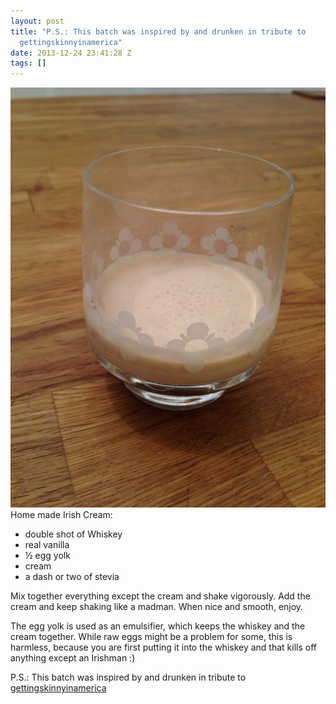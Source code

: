 ```yaml
---
layout: post
title: "P.S.: This batch was inspired by and drunken in tribute to
  gettingskinnyinamerica"
date: 2013-12-24 23:41:28 Z
tags: []
---
```

![](/media/2013/12/71053988102.jpg)
Home made Irish Cream:

*   double shot of Whiskey
*   real vanilla
*   ½ egg yolk
*   cream
*   a dash or two of stevia

Mix together everything except the cream and shake vigorously. Add the cream and keep shaking like a madman. When nice and smooth, enjoy.

The egg yolk is used as an emulsifier, which keeps the whiskey and the cream together. While raw eggs might be a problem for some, this is harmless, because you are first putting it into the whiskey and that kills off anything except an Irishman :)

P.S.: This batch was inspired by and drunken in tribute to [gettingskinnyinamerica](http://gettingskinnyinamerica.tumblr.com/)
